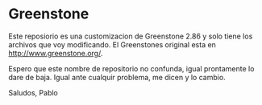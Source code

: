# Greenstone
Este reposiorio es una customizacion de Greenstone 2.86 y solo tiene los archivos que voy modificando.
El Greenstones original esta en http://www.greenstone.org/.

Espero que este nombre de repositorio no confunda, igual prontamente lo dare de baja. Igual ante cualquir problema, me dicen y lo cambio.

Saludos, Pablo
